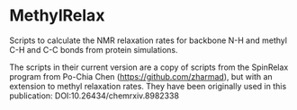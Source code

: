 # MethylRelax
Scripts to calculate the NMR relaxation rates for backbone N-H and methyl C-H and C-C bonds from protein simulations.

The scripts in their current version are a copy of scripts from the SpinRelax program from Po-Chia Chen (https://github.com/zharmad), but with an extension to methyl relaxation rates. They have been originally used in this publication:
DOI:10.26434/chemrxiv.8982338 
